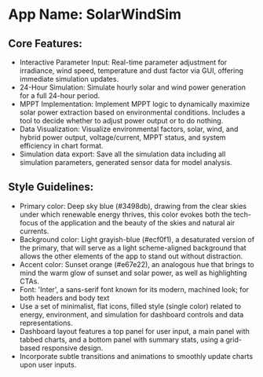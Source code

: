 # **App Name**: SolarWindSim

## Core Features:

- Interactive Parameter Input: Real-time parameter adjustment for irradiance, wind speed, temperature and dust factor via GUI, offering immediate simulation updates.
- 24-Hour Simulation: Simulate hourly solar and wind power generation for a full 24-hour period.
- MPPT Implementation: Implement MPPT logic to dynamically maximize solar power extraction based on environmental conditions. Includes a tool to decide whether to adjust power output or to do nothing.
- Data Visualization: Visualize environmental factors, solar, wind, and hybrid power output, voltage/current, MPPT status, and system efficiency in chart format.
- Simulation data export: Save all the simulation data including all simulation parameters, generated sensor data for model analysis.

## Style Guidelines:

- Primary color: Deep sky blue (#3498db), drawing from the clear skies under which renewable energy thrives, this color evokes both the tech-focus of the application and the beauty of the skies and natural air currents.
- Background color: Light grayish-blue (#ecf0f1), a desaturated version of the primary, that will serve as a light scheme-aligned background that allows the other elements of the app to stand out without distraction.
- Accent color: Sunset orange (#e67e22), an analogous hue that brings to mind the warm glow of sunset and solar power, as well as highlighting CTAs.
- Font: 'Inter', a sans-serif font known for its modern, machined look; for both headers and body text
- Use a set of minimalist, flat icons, filled style (single color) related to energy, environment, and simulation for dashboard controls and data representations.
- Dashboard layout features a top panel for user input, a main panel with tabbed charts, and a bottom panel with summary stats, using a grid-based responsive design.
- Incorporate subtle transitions and animations to smoothly update charts upon user inputs.